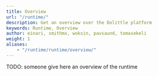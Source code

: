 ```yaml
---
title: Overview
url: "/runtime/"
description: Get an overview over the Dolittle platform
keywords: Runtime, Overview
author: einari, smithmx, woksin, pavsaund, tomasekeli
weight: 1
aliases:
    - "/runtime/runtime/overview/"
---
```


TODO: someone give here an overview of the runtime


